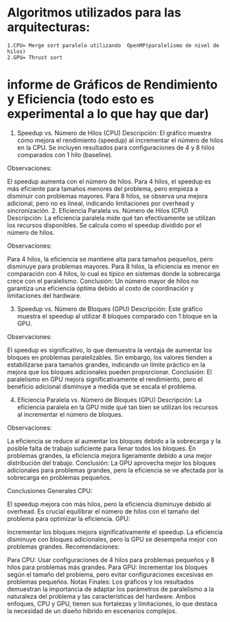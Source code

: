 
# Algoritmos utilizados para las arquitecturas:

    1.CPU= Merge sort paralelo utilizando  OpenMP(paralelismo de nivel de hilos)
    2.GPU= Thrust sort


# informe de Gráficos de Rendimiento y Eficiencia (todo esto es experimental a lo que hay que dar)
1. Speedup vs. Número de Hilos (CPU)
Descripción: El gráfico muestra cómo mejora el rendimiento (speedup) al incrementar el número de hilos en la CPU. Se incluyen resultados para configuraciones de 4 y 8 hilos comparados con 1 hilo (baseline).

Observaciones:

El speedup aumenta con el número de hilos.
Para 4 hilos, el speedup es más eficiente para tamaños menores del problema, pero empieza a disminuir con problemas mayores.
Para 8 hilos, se observa una mejora adicional, pero no es lineal, indicando limitaciones por overhead y sincronización.
2. Eficiencia Paralela vs. Número de Hilos (CPU)
Descripción: La eficiencia paralela mide qué tan efectivamente se utilizan los recursos disponibles. Se calcula como el speedup dividido por el número de hilos.

Observaciones:

Para 4 hilos, la eficiencia se mantiene alta para tamaños pequeños, pero disminuye para problemas mayores.
Para 8 hilos, la eficiencia es menor en comparación con 4 hilos, lo cual es típico en sistemas donde la sobrecarga crece con el paralelismo.
Conclusión: Un número mayor de hilos no garantiza una eficiencia óptima debido al costo de coordinación y limitaciones del hardware.

3. Speedup vs. Número de Bloques (GPU)
Descripción: Este gráfico muestra el speedup al utilizar 8 bloques comparado con 1 bloque en la GPU.

Observaciones:

El speedup es significativo, lo que demuestra la ventaja de aumentar los bloques en problemas paralelizables.
Sin embargo, los valores tienden a estabilizarse para tamaños grandes, indicando un límite práctico en la mejora que los bloques adicionales pueden proporcionar.
Conclusión: El paralelismo en GPU mejora significativamente el rendimiento, pero el beneficio adicional disminuye a medida que se escala el problema.

4. Eficiencia Paralela vs. Número de Bloques (GPU)
Descripción: La eficiencia paralela en la GPU mide qué tan bien se utilizan los recursos al incrementar el número de bloques.

Observaciones:

La eficiencia se reduce al aumentar los bloques debido a la sobrecarga y la posible falta de trabajo suficiente para llenar todos los bloques.
En problemas grandes, la eficiencia mejora ligeramente debido a una mejor distribución del trabajo.
Conclusión: La GPU aprovecha mejor los bloques adicionales para problemas grandes, pero la eficiencia se ve afectada por la sobrecarga en problemas pequeños.

Conclusiones Generales
CPU:

El speedup mejora con más hilos, pero la eficiencia disminuye debido al overhead.
Es crucial equilibrar el número de hilos con el tamaño del problema para optimizar la eficiencia.
GPU:

Incrementar los bloques mejora significativamente el speedup.
La eficiencia disminuye con bloques adicionales, pero la GPU se desempeña mejor con problemas grandes.
Recomendaciones:

Para CPU: Usar configuraciones de 4 hilos para problemas pequeños y 8 hilos para problemas más grandes.
Para GPU: Incrementar los bloques según el tamaño del problema, pero evitar configuraciones excesivas en problemas pequeños.
Notas Finales:
Los gráficos y los resultados demuestran la importancia de adaptar los parámetros de paralelismo a la naturaleza del problema y
 las características del hardware. Ambos enfoques, CPU y GPU, tienen sus fortalezas y limitaciones, lo que destaca la necesidad de un diseño híbrido en escenarios complejos.